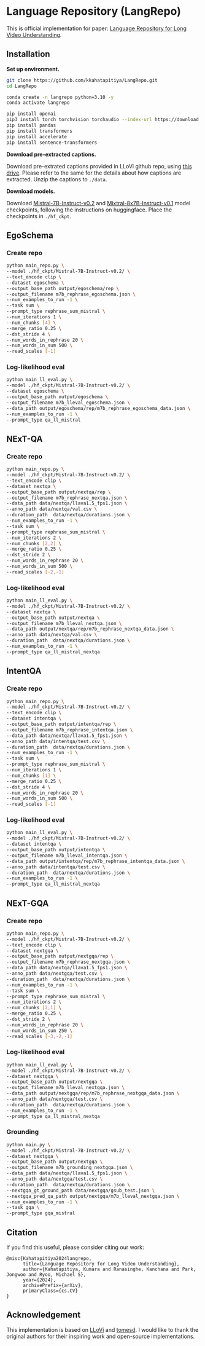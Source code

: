 # Language Repository (LangRepo)

This is official implementation for paper: [Language Repository for Long Video Understanding]().

## **Installation**

**Set up environment.**

```bash
git clone https://github.com/kkahatapitiya/LangRepo.git
cd LangRepo

conda create -n langrepo python=3.10 -y
conda activate langrepo

pip install openai
pip3 install torch torchvision torchaudio --index-url https://download.pytorch.org/whl/cu121
pip install pandas
pip install transformers
pip install accelerate
pip install sentence-transformers
```

**Download pre-extracted captions.**

Download pre-extrated captions provided in LLoVi github repo, using [this drive](https://drive.google.com/file/d/13M10CB5ePPVlycn754_ff3CwnpPtDfJA/view?usp=drive_link). Please refer to the same for the details about how captions are extracted. Unzip the captions to ```./data```.

**Download models.**

Download [Mistral-7B-Instruct-v0.2](https://huggingface.co/mistralai/Mistral-7B-Instruct-v0.2) and [Mixtral-8x7B-Instruct-v0.1](https://huggingface.co/mistralai/Mixtral-8x7B-Instruct-v0.1) model checkpoints, following the instructions on huggingface. Place the checkpoints in ```./hf_ckpt```.

## EgoSchema

### Create repo

```bash
python main_repo.py \
--model ./hf_ckpt/Mistral-7B-Instruct-v0.2/ \
--text_encode clip \
--dataset egoschema \
--output_base_path output/egoschema/rep \
--output_filename m7b_rephrase_egoschema.json \
--num_examples_to_run -1 \
--task sum \
--prompt_type rephrase_sum_mistral \
--num_iterations 1 \
--num_chunks [4] \
--merge_ratio 0.25 \
--dst_stride 4 \
--num_words_in_rephrase 20 \
--num_words_in_sum 500 \
--read_scales [-1]
```

### Log-likelihood eval

```bash
python main_ll_eval.py \
--model ./hf_ckpt/Mistral-7B-Instruct-v0.2/ \
--dataset egoschema \
--output_base_path output/egoschema \
--output_filename m7b_lleval_egoschema.json \
--data_path output/egoschema/rep/m7b_rephrase_egoschema_data.json \
--num_examples_to_run -1 \
--prompt_type qa_ll_mistral
```

## NExT-QA

### Create repo

```bash
python main_repo.py \
--model ./hf_ckpt/Mistral-7B-Instruct-v0.2/ \
--text_encode clip \
--dataset nextqa \
--output_base_path output/nextqa/rep \
--output_filename m7b_rephrase_nextqa.json \
--data_path data/nextqa/llava1.5_fps1.json \
--anno_path data/nextqa/val.csv \
--duration_path  data/nextqa/durations.json \
--num_examples_to_run -1 \
--task sum \
--prompt_type rephrase_sum_mistral \
--num_iterations 2 \
--num_chunks [2,2] \
--merge_ratio 0.25 \
--dst_stride 2 \
--num_words_in_rephrase 20 \
--num_words_in_sum 500 \
--read_scales [-2,-1]
```

### Log-likelihood eval

```bash
python main_ll_eval.py \
--model ./hf_ckpt/Mistral-7B-Instruct-v0.2/ \
--dataset nextqa \
--output_base_path output/nextqa \
--output_filename m7b_lleval_nextqa.json \
--data_path output/nextqa/rep/m7b_rephrase_nextqa_data.json \
--anno_path data/nextqa/val.csv \
--duration_path  data/nextqa/durations.json \
--num_examples_to_run -1 \
--prompt_type qa_ll_mistral_nextqa
```

## IntentQA

### Create repo

```bash
python main_repo.py \
--model ./hf_ckpt/Mistral-7B-Instruct-v0.2/ \
--text_encode clip \
--dataset intentqa \
--output_base_path output/intentqa/rep \
--output_filename m7b_rephrase_intentqa.json \
--data_path data/nextqa/llava1.5_fps1.json \
--anno_path data/intentqa/test.csv \
--duration_path  data/nextqa/durations.json \
--num_examples_to_run -1 \
--task sum \
--prompt_type rephrase_sum_mistral \
--num_iterations 1 \
--num_chunks [1] \
--merge_ratio 0.25 \
--dst_stride 4 \
--num_words_in_rephrase 20 \
--num_words_in_sum 500 \
--read_scales [-1]
```

### Log-likelihood eval

```bash
python main_ll_eval.py \
--model ./hf_ckpt/Mistral-7B-Instruct-v0.2/ \
--dataset intentqa \
--output_base_path output/intentqa \
--output_filename m7b_lleval_intentqa.json \
--data_path output/intentqa/rep/m7b_rephrase_intentqa_data.json \
--anno_path data/intentqa/test.csv \
--duration_path  data/nextqa/durations.json \
--num_examples_to_run -1 \
--prompt_type qa_ll_mistral_nextqa
```

## NExT-GQA

### Create repo

```bash
python main_repo.py \
--model ./hf_ckpt/Mistral-7B-Instruct-v0.2/ \
--text_encode clip \
--dataset nextgqa \
--output_base_path output/nextgqa/rep \
--output_filename m7b_rephrase_nextgqa.json \
--data_path data/nextqa/llava1.5_fps1.json \
--anno_path data/nextgqa/test.csv \
--duration_path  data/nextqa/durations.json \
--num_examples_to_run -1 \
--task sum \
--prompt_type rephrase_sum_mistral \
--num_iterations 2 \
--num_chunks [2,1] \
--merge_ratio 0.25 \
--dst_stride 2 \
--num_words_in_rephrase 20 \
--num_words_in_sum 250 \
--read_scales [-3,-2,-1]
```

### Log-likelihood eval

```bash
python main_ll_eval.py \
--model ./hf_ckpt/Mistral-7B-Instruct-v0.2/ \
--dataset nextgqa \
--output_base_path output/nextgqa \
--output_filename m7b_lleval_nextgqa.json \
--data_path output/nextgqa/rep/m7b_rephrase_nextgqa_data.json \
--anno_path data/nextgqa/test.csv \
--duration_path  data/nextqa/durations.json \
--num_examples_to_run -1 \
--prompt_type qa_ll_mistral_nextqa
```

### Grounding

```bash
python main.py \
--model ./hf_ckpt/Mistral-7B-Instruct-v0.2/ \
--dataset nextgqa \
--output_base_path output/nextgqa \
--output_filename m7b_grounding_nextgqa.json \
--data_path data/nextqa/llava1.5_fps1.json \
--anno_path data/nextgqa/test.csv \
--duration_path  data/nextqa/durations.json \
--nextgqa_gt_ground_path data/nextgqa/gsub_test.json \
--nextgqa_pred_qa_path output/nextgqa/m7b_lleval_nextgqa.json \
--num_examples_to_run -1 \
--task gqa \
--prompt_type gqa_mistral
```

## Citation

If you find this useful, please consider citing our work:

```
@misc{Kahatapitiya2024langrepo,
      title={Language Repository for Long Video Understanding}, 
      author={Kahatapitiya, Kumara and Ranasinghe, Kanchana and Park, Jongwoo and Ryoo, Michael S},
      year={2024},
      archivePrefix={arXiv},
      primaryClass={cs.CV}
}
```

## Acknowledgement

This implementation is based on [LLoVi](https://github.com/CeeZh/LLoVi) and [tomesd](https://github.com/dbolya/tomesd). I would like to thank the original authors for their inspiring work and open-source implementations.